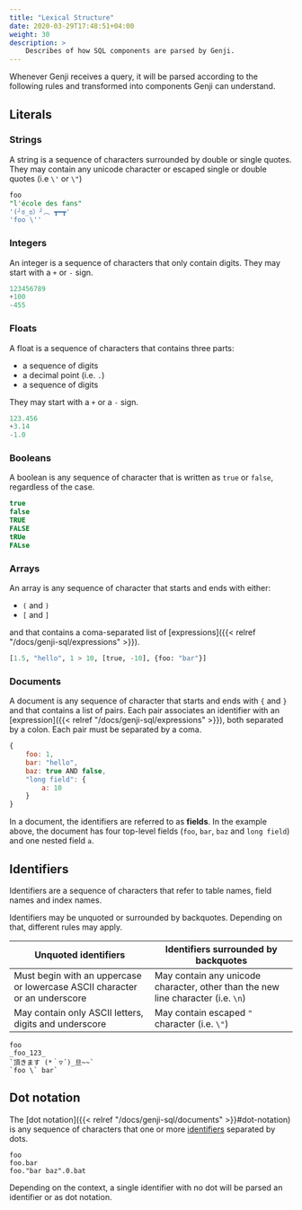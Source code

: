 ```yaml
---
title: "Lexical Structure"
date: 2020-03-29T17:48:51+04:00
weight: 30
description: >
    Describes of how SQL components are parsed by Genji.
---
```


Whenever Genji receives a query, it will be parsed according to the following rules and transformed into components Genji can understand.

## Literals

### Strings

A string is a sequence of characters surrounded by double or single quotes. They may contain any unicode character or escaped single or double quotes \(i.e `\'` or `\"`\)

```sql
foo
"l'école des fans"
'(╯ಠ_ಠ）╯︵ ┳━┳'
'foo \''
```

### Integers

An integer is a sequence of characters that only contain digits. They may start with a `+` or `-` sign.

```sql
123456789
+100
-455
```

### Floats

A float is a sequence of characters that contains three parts:

* a sequence of digits
* a decimal point \(i.e. `.`\)
* a sequence of digits

They may start with a `+` or a `-` sign.

```sql
123.456
+3.14
-1.0
```

### Booleans

A boolean is any sequence of character that is written as `true` or `false`, regardless of the case.

```sql
true
false
TRUE
FALSE
tRUe
FALse
```

### Arrays

An array is any sequence of character that starts and ends with either:

* `(` and `)`
* `[` and `]`

and that contains a coma-separated list of [expressions]({{< relref "/docs/genji-sql/expressions" >}}).

```python
[1.5, "hello", 1 > 10, [true, -10], {foo: "bar"}]
```

### Documents

A document is any sequence of character that starts and ends with `{` and `}` and that contains a list of pairs.
Each pair associates an identifier with an [expression]({{< relref "/docs/genji-sql/expressions" >}}), both separated by a colon. Each pair must be separated by a coma.

```js
{
    foo: 1,
    bar: "hello",
    baz: true AND false,
    "long field": {
        a: 10
    }
}
```

In a document, the identifiers are referred to as **fields**.
In the example above, the document has four top-level fields (`foo`, `bar`, `baz` and `long field`) and one nested field `a`.

## Identifiers

Identifiers are a sequence of characters that refer to table names, field names and index names.

Identifiers may be unquoted or surrounded by backquotes. Depending on that, different rules may apply.

| Unquoted identifiers | Identifiers surrounded by backquotes |
| ---|--- |
| Must begin with an uppercase or lowercase ASCII character or an underscore | May contain any unicode character, other than the new line character (i.e. `\n`) |
| May contain only ASCII letters, digits and underscore | May contain escaped `"` character (i.e. `\"`) |

```text
foo
_foo_123_
`頂きます (*｀▽´)_旦~~`
`foo \` bar`
```

## Dot notation

The [dot notation]({{< relref "/docs/genji-sql/documents" >}}#dot-notation) is any sequence of characters that one or more [identifiers](#identifiers) separated by dots.

```text
foo
foo.bar
foo."bar baz".0.bat
```

Depending on the context, a single identifier with no dot will be parsed an identifier or as dot notation.
